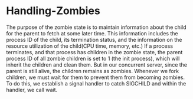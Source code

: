 # Handling-Zombies

The purpose of the zombie state is to maintain information about the child for the parent to fetch at some later time. This information includes the process ID of the child, its termination status, and the information on the resource utilization of the child(CPU time, memory, etc.)
If a process terminates, and that process has children in the zombie state, the parent process ID of all zombie children is set to 1 (the init process), which will inherit the children and clean them.
But in our concurrent server, since the parent is still alive, the children remains as zombies.
Whenever we fork children, we must wait for them to prevent them from becoming zombies.
To do this, we establish a signal handler to catch SIGCHILD and within the handler, we call wait.
